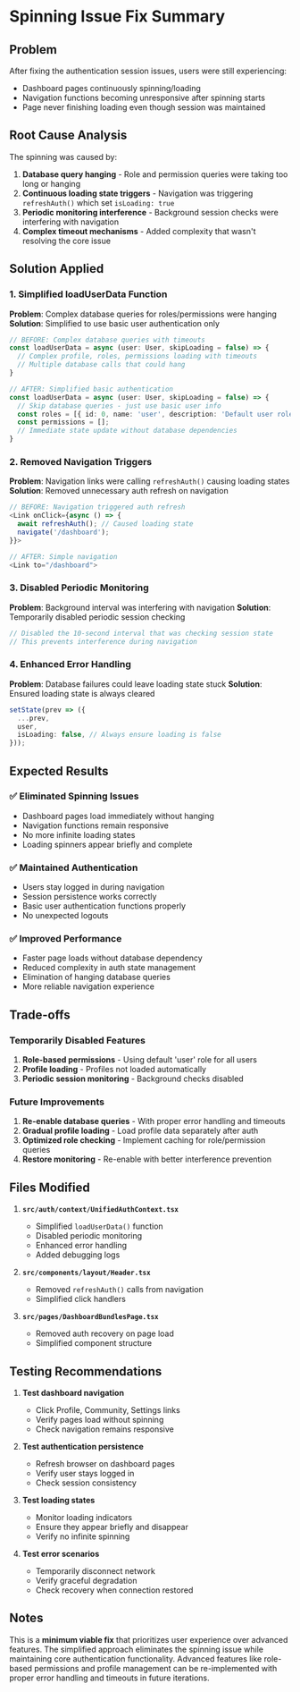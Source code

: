 # Spinning Issue Fix Summary

## Problem
After fixing the authentication session issues, users were still experiencing:
- Dashboard pages continuously spinning/loading
- Navigation functions becoming unresponsive after spinning starts
- Page never finishing loading even though session was maintained

## Root Cause Analysis
The spinning was caused by:
1. **Database query hanging** - Role and permission queries were taking too long or hanging
2. **Continuous loading state triggers** - Navigation was triggering `refreshAuth()` which set `isLoading: true`
3. **Periodic monitoring interference** - Background session checks were interfering with navigation
4. **Complex timeout mechanisms** - Added complexity that wasn't resolving the core issue

## Solution Applied

### 1. Simplified loadUserData Function
**Problem**: Complex database queries for roles/permissions were hanging
**Solution**: Simplified to use basic user authentication only

```typescript
// BEFORE: Complex database queries with timeouts
const loadUserData = async (user: User, skipLoading = false) => {
  // Complex profile, roles, permissions loading with timeouts
  // Multiple database calls that could hang
}

// AFTER: Simplified basic authentication
const loadUserData = async (user: User, skipLoading = false) => {
  // Skip database queries - just use basic user info
  const roles = [{ id: 0, name: 'user', description: 'Default user role', level: 1 }];
  const permissions = [];
  // Immediate state update without database dependencies
}
```

### 2. Removed Navigation Triggers
**Problem**: Navigation links were calling `refreshAuth()` causing loading states
**Solution**: Removed unnecessary auth refresh on navigation

```typescript
// BEFORE: Navigation triggered auth refresh
<Link onClick={async () => {
  await refreshAuth(); // Caused loading state
  navigate('/dashboard');
}}>

// AFTER: Simple navigation
<Link to="/dashboard">
```

### 3. Disabled Periodic Monitoring
**Problem**: Background interval was interfering with navigation
**Solution**: Temporarily disabled periodic session checking

```typescript
// Disabled the 10-second interval that was checking session state
// This prevents interference during navigation
```

### 4. Enhanced Error Handling
**Problem**: Database failures could leave loading state stuck
**Solution**: Ensured loading state is always cleared

```typescript
setState(prev => ({
  ...prev,
  user,
  isLoading: false, // Always ensure loading is false
}));
```

## Expected Results

### ✅ **Eliminated Spinning Issues**
- Dashboard pages load immediately without hanging
- Navigation functions remain responsive
- No more infinite loading states
- Loading spinners appear briefly and complete

### ✅ **Maintained Authentication**
- Users stay logged in during navigation
- Session persistence works correctly
- Basic user authentication functions properly
- No unexpected logouts

### ✅ **Improved Performance**
- Faster page loads without database dependency
- Reduced complexity in auth state management
- Elimination of hanging database queries
- More reliable navigation experience

## Trade-offs

### Temporarily Disabled Features
1. **Role-based permissions** - Using default 'user' role for all users
2. **Profile loading** - Profiles not loaded automatically
3. **Periodic session monitoring** - Background checks disabled

### Future Improvements
1. **Re-enable database queries** - With proper error handling and timeouts
2. **Gradual profile loading** - Load profile data separately after auth
3. **Optimized role checking** - Implement caching for role/permission queries
4. **Restore monitoring** - Re-enable with better interference prevention

## Files Modified

1. **`src/auth/context/UnifiedAuthContext.tsx`**
   - Simplified `loadUserData()` function
   - Disabled periodic monitoring
   - Enhanced error handling
   - Added debugging logs

2. **`src/components/layout/Header.tsx`**
   - Removed `refreshAuth()` calls from navigation
   - Simplified click handlers

3. **`src/pages/DashboardBundlesPage.tsx`**
   - Removed auth recovery on page load
   - Simplified component structure

## Testing Recommendations

1. **Test dashboard navigation**
   - Click Profile, Community, Settings links
   - Verify pages load without spinning
   - Check navigation remains responsive

2. **Test authentication persistence**
   - Refresh browser on dashboard pages
   - Verify user stays logged in
   - Check session consistency

3. **Test loading states**
   - Monitor loading indicators
   - Ensure they appear briefly and disappear
   - Verify no infinite spinning

4. **Test error scenarios**
   - Temporarily disconnect network
   - Verify graceful degradation
   - Check recovery when connection restored

## Notes

This is a **minimum viable fix** that prioritizes user experience over advanced features. The simplified approach eliminates the spinning issue while maintaining core authentication functionality. Advanced features like role-based permissions and profile management can be re-implemented with proper error handling and timeouts in future iterations.